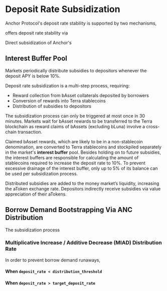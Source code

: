 # Deposit Rate Subsidization

Anchor Protocol's deposit rate stability is supported by two mechanisms, 

offers deposit rate stability via

Direct subsidization of Anchor's 



## Interest Buffer Pool

Markets periodically distribute subsidies to depositors whenever the deposit APY is below 10%.

Deposit rate subsidization is a multi-step process, requiring:

* Reward collection from bAsset collaterals deposited by borrowers
* Conversion of rewards into Terra stablecoins
* Distribution of subsidies to depositors

The subsidization process can only be triggered at most once in 30 minutes. Markets wait for bAsset rewards to be transferred to the Terra blockchain as reward claims of bAssets \(excluding bLuna\) involve a cross-chain transaction.

Claimed bAsset rewards, which are likely to be in a non-stablecoin denomination, are converted to Terra stablecoins and stockpiled separately in the market's **interest buffer** pool. Besides holding on to future subsidies, the interest buffers are responsible for calculating the amount of stablecoins required to increase the deposit rate to 10%. To prevent excessive drainage of the interest buffer, only up to 5% of its balance can be used per subsidization process.

Distributed subsidies are added to the money market’s liquidity, increasing the aToken exchange rate. Depositors indirectly receive subsidies via value appreciation of their aTokens.



## Borrow Demand Bootstrapping Via ANC Distribution

The subsidization process 



### Multiplicative Increase / Additive Decrease \(MIAD\) Distribution Rate

In order to prevent borrow demand runaways, 





#### When `deposit_rate < distribution_threshold`





#### When `deposit_rate > target_deposit_rate`

















